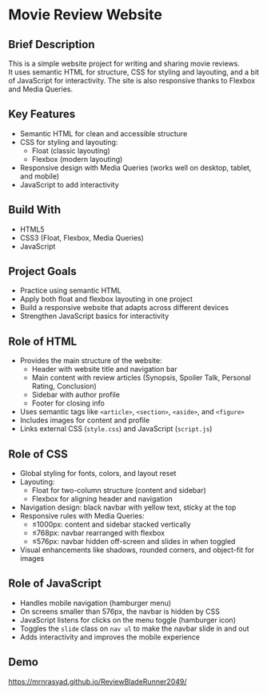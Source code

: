 # Movie Review Website

## Brief Description
This is a simple website project for writing and sharing movie reviews.  
It uses semantic HTML for structure, CSS for styling and layouting, and a bit of JavaScript for interactivity. The site is also responsive thanks to Flexbox and Media Queries.

## Key Features
- Semantic HTML for clean and accessible structure  
- CSS for styling and layouting:
  - Float (classic layouting)
  - Flexbox (modern layouting)
- Responsive design with Media Queries (works well on desktop, tablet, and mobile)  
- JavaScript to add interactivity  

## Build With
- HTML5  
- CSS3 (Float, Flexbox, Media Queries)  
- JavaScript  

## Project Goals
- Practice using semantic HTML  
- Apply both float and flexbox layouting in one project  
- Build a responsive website that adapts across different devices  
- Strengthen JavaScript basics for interactivity  

## Role of HTML
- Provides the main structure of the website:
  - Header with website title and navigation bar  
  - Main content with review articles (Synopsis, Spoiler Talk, Personal Rating, Conclusion)  
  - Sidebar with author profile  
  - Footer for closing info  
- Uses semantic tags like `<article>`, `<section>`, `<aside>`, and `<figure>`  
- Includes images for content and profile  
- Links external CSS (`style.css`) and JavaScript (`script.js`)  

## Role of CSS
- Global styling for fonts, colors, and layout reset  
- Layouting:
  - Float for two-column structure (content and sidebar)  
  - Flexbox for aligning header and navigation  
- Navigation design: black navbar with yellow text, sticky at the top  
- Responsive rules with Media Queries:
  - ≤1000px: content and sidebar stacked vertically  
  - ≤768px: navbar rearranged with flexbox  
  - ≤576px: navbar hidden off-screen and slides in when toggled  
- Visual enhancements like shadows, rounded corners, and object-fit for images  

## Role of JavaScript
- Handles mobile navigation (hamburger menu)  
- On screens smaller than 576px, the navbar is hidden by CSS  
- JavaScript listens for clicks on the menu toggle (hamburger icon)  
- Toggles the `slide` class on `nav ul` to make the navbar slide in and out  
- Adds interactivity and improves the mobile experience  

## Demo
https://mrnrasyad.github.io/ReviewBladeRunner2049/ 
